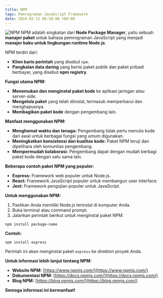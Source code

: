 ```yaml
---
title: NPM
tags: Pemrograman JavaScript Framework
date: 2024-02-12 06:58:00 +08:00
---
```


![NPM](https://miro.medium.com/v2/resize:fit:720/format:webp/1*ZL0hrfDvxH8ZpmQ1FqI0Jg.jpeg)
NPM adalah singkatan dari **Node Package Manager**, yaitu sebuah **manajer paket** untuk bahasa pemrograman JavaScript yang menjadi **manajer baku untuk lingkungan runtime Node.js**.
<!--more-->
NPM terdiri dari:

* **Klien baris perintah** yang disebut `npm`.
* **Pangkalan data daring** yang berisi paket publik dan paket pribadi berbayar, yang disebut **npm registry**.

**Fungsi utama NPM:**

* **Menemukan dan menginstal paket kode** ke aplikasi jaringan atau server-side.
* **Mengelola paket** yang telah diinstal, termasuk memperbarui dan menghapusnya.
* **Membagikan paket kode** dengan pengembang lain.

**Manfaat menggunakan NPM:**

* **Menghemat waktu dan tenaga:** Pengembang tidak perlu menulis kode dari awal untuk berbagai fungsi yang umum digunakan.
* **Meningkatkan konsistensi dan kualitas kode:** Paket NPM teruji dan dipelihara oleh komunitas pengembang.
* **Mempermudah kolaborasi:** Pengembang dapat dengan mudah berbagi paket kode dengan satu sama lain.

**Beberapa contoh paket NPM yang populer:**

* **Express:** Framework web populer untuk Node.js.
* **React:** Framework JavaScript populer untuk membangun user interface.
* **Jest:** Framework pengujian populer untuk JavaScript.

**Untuk menggunakan NPM:**

1. Pastikan Anda memiliki Node.js terinstal di komputer Anda.
2. Buka terminal atau command prompt.
3. Jalankan perintah berikut untuk menginstal paket NPM:

```
npm install package-name
```

**Contoh:**

```
npm install express
```

Perintah ini akan menginstal paket `express` ke direktori proyek Anda.

**Untuk informasi lebih lanjut tentang NPM:**

* **Website NPM:** [https://www.npmjs.com/](https://www.npmjs.com/)
* **Dokumentasi NPM:** [https://docs.npmjs.com/](https://docs.npmjs.com/)
* **Blog NPM:** [https://blog.npmjs.com/](https://blog.npmjs.com/)

**Semoga informasi ini bermanfaat!**
